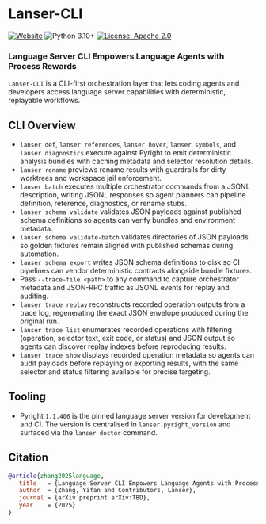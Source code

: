 # Lanser-CLI

[![Website](https://img.shields.io/badge/Project-Website-blue)](https://yifanzhang-pro.github.io/lanser-cli) 
![Python 3.10+](https://img.shields.io/badge/python-3.12-green.svg)
[![License: Apache 2.0](https://img.shields.io/badge/License-Apache_2.0-yellow.svg)](https://opensource.org/license/apache-2-0)

### Language Server CLI Empowers Language Agents with Process Rewards

`Lanser-CLI` is a CLI-first orchestration layer that lets coding agents and developers access
language server capabilities with deterministic, replayable workflows. 

## CLI Overview

- `lanser def`, `lanser references`, `lanser hover`, `lanser symbols`, and `lanser diagnostics`
  execute against Pyright to emit deterministic analysis bundles with caching
  metadata and selector resolution details.
- `lanser rename` previews rename results with guardrails for dirty worktrees and
  workspace jail enforcement.
- `lanser batch` executes multiple orchestrator commands from a JSONL description,
  writing JSONL responses so agent planners can pipeline definition, reference,
  diagnostics, or rename stubs.
- `lanser schema validate` validates JSON payloads against published schema
  definitions so agents can verify bundles and environment metadata.
- `lanser schema validate-batch` validates directories of JSON payloads so
  golden fixtures remain aligned with published schemas during automation.
- `lanser schema export` writes JSON schema definitions to disk so CI pipelines
  can vendor deterministic contracts alongside bundle fixtures.
- Pass `--trace-file <path>` to any command to capture orchestrator metadata and
  JSON-RPC traffic as JSONL events for replay and auditing.
- `lanser trace replay` reconstructs recorded operation outputs from a trace log,
  regenerating the exact JSON envelope produced during the original run.
- `lanser trace list` enumerates recorded operations with filtering (operation,
  selector text, exit code, or status) and JSON output so agents can discover replay indexes
  before reproducing results.
- `lanser trace show` displays recorded operation metadata so agents can audit
  payloads before replaying or exporting results, with the same selector and
  status filtering available for precise targeting.

## Tooling

- Pyright `1.1.406` is the pinned language server version for development and
  CI. The version is centralised in `lanser.pyright_version` and surfaced via the
  `lanser doctor` command.

## Citation

```bibtex
@article{zhang2025language,
   title   = {Language Server CLI Empowers Language Agents with Process Rewards},
   author  = {Zhang, Yifan and Contributors, Lanser},
   journal = {arXiv preprint arXiv:TBD},
   year    = {2025}
}
```
